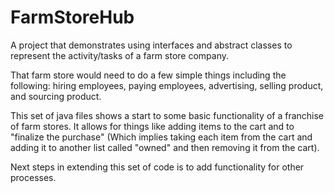 # FarmStoreHub
A project that demonstrates using interfaces and abstract classes to represent the activity/tasks of a farm store company.

That farm store would need to do a few simple things including the following: hiring employees, paying employees, advertising, selling product, and sourcing product.

This set of java files shows a start to some basic functionality of a franchise of farm stores. It allows for things like adding items to the cart and to "finalize the purchase" (Which implies taking each item from the cart and adding it to another list called "owned" and then removing it from the cart). 

Next steps in extending this set of code is to add functionality for other processes.
